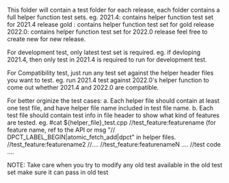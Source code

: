 This folder will contain a test folder for each release, each folder contains a full helper function test sets.
   eg. 2021.4: contains helper function test set for 2021.4 release
       gold  : contains helper function test set for gold release
       2022.0: contains helper function test set for 2022.0 release
      feel  free to create new for new release.

For development test, only latest test set is required.
   eg. if devloping 2021.4, then only test in 2021.4 is required to run for development test.

For Compatibility test, just run any test set against the helper header files you want to test.
   eg. run 2021.4 test against 2022.0's helper function to come out whether 2021.4 and 2022.0 are compatible.

For better orginize the test cases:
   a. Each helper file should contain at least one test file, and have helper file name included in test file name.
   b. Each test file should contain test info in file header to show what kind of features are tested.
     eg.  #cat ${helper_file}_test.cpp
        //test_feature:featurename   (for feature name, ref to the API or msg "// DPCT_LABEL_BEGIN|atomic_fetch_add|dpct" in helper files.
        //test_feature:featurename2
        //....
        //test_feature:featurenameN
        ....
        //test code
        ....


NOTE:
Take care when you try to modify any old test available in the old test set  make sure it can pass in old test
